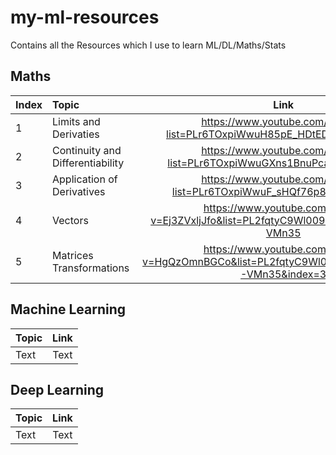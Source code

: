 # my-ml-resources
Contains all the Resources which I use to learn ML/DL/Maths/Stats


## Maths

| Index | Topic | Link |
| :-----------|:-----------|:------------:|
|1| Limits and Derivaties  | https://www.youtube.com/playlist?list=PLr6TOxpiWwuH85pE_HDtEDoE7vOWC6GKj  |
|2| Continuity and Differentiability | https://www.youtube.com/playlist?list=PLr6TOxpiWwuGXns1BnuPcafcXvNZ9u6Wh  |
|3| Application of Derivatives | https://www.youtube.com/playlist?list=PLr6TOxpiWwuF_sHQf76p8arnurKZBYtPC |
|4| Vectors | https://www.youtube.com/watch?v=Ej3ZVxljJfo&list=PL2fqtyC9Wl009qZaY7elVk0U985-VMn35 |
|5| Matrices Transformations | https://www.youtube.com/watch?v=HgQzOmnBGCo&list=PL2fqtyC9Wl009qZaY7elVk0U985-VMn35&index=3 |

## Machine Learning

| Topic | Link |
|:-----------|:------------:|
| Text       |     Text     |

## Deep Learning

| Topic | Link |
|:-----------|:------------:|
| Text       |     Text     |

